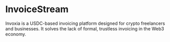 # InvoiceStream
Invoxia is a USDC-based invoicing platform designed for crypto freelancers and businesses. It solves the lack of formal, trustless invoicing in the Web3 economy.
